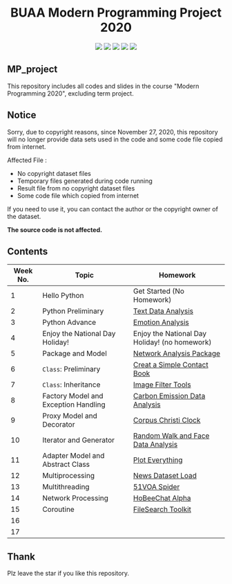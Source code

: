 <h1 align='center' herf='https://github.com/HoBeedzc/MP_project'>
    BUAA Modern Programming Project 2020
</h1>

<div align='center'>
<img src='https://img.shields.io/badge/Author-Hobeedzc-orange' />
<img src='https://codebeat.co/badges/46f6066b-d725-425b-9e63-e8e969d9ec1c' />
<img src='https://img.shields.io/github/languages/code-size/HoBeedzc/MP_project' />
<img src='https://img.shields.io/github/license/HoBeedzc/MP_project' />
<img src='https://img.shields.io/github/stars/HoBeedzc/MP_project' />
</div>


## MP_project

This repository includes all codes and slides in the course "Modern Programming 2020", excluding term project.

## Notice
Sorry, due to copyright reasons, since November 27, 2020, this repository will no longer provide data sets used in the code and some code file copied from internet.

Affected File :
- No copyright dataset files
- Temporary files generated during code running
- Result file from no copyright dataset files
- Some code file which copied from internet

If you need to use it, you can contact the author or the copyright owner of the dataset.

**The source code is not affected.**

## Contents

| Week No. | Topic | Homework |
| ------- | ------- | ------- |
| 1  | Hello Python | Get Started (No Homework) |
| 2  | Python Preliminary | [Text Data Analysis](https://github.com/HoBeedzc/MP_project/tree/master/week%202) |
| 3  | Python Advance | [Emotion Analysis](https://github.com/HoBeedzc/MP_project/tree/master/week%203) |
| 4  | Enjoy the National Day Holiday! |   Enjoy the National Day Holiday! (no homework)|
| 5  | Package and Model | [Network Analysis Package](https://github.com/HoBeedzc/MP_project/tree/master/week%205)|
| 6  | `Class`: Preliminary | [Creat a Simple Contact Book](https://github.com/HoBeedzc/MP_project/tree/master/week%206)|
| 7  | `Class`: Inheritance | [Image Filter Tools](https://github.com/HoBeedzc/MP_project/tree/master/week%207)|
| 8  | Factory Model and Exception Handling | [Carbon Emission Data Analysis](https://github.com/HoBeedzc/MP_project/tree/master/week%208)|
| 9  | Proxy Model and Decorator | [Corpus Christi Clock](https://github.com/HoBeedzc/MP_project/tree/master/week%209)|
| 10 | Iterator and Generator | [Random Walk and Face Data Analysis](https://github.com/HoBeedzc/MP_project/tree/master/week%210)|
| 11 | Adapter Model and Abstract Class | [Plot Everything](https://github.com/HoBeedzc/MP_project/tree/master/week%2011)|
| 12 | Multiprocessing | [News Dataset Load](https://github.com/HoBeedzc/MP_project/tree/master/week%2012)|
| 13 | Multithreading | [51VOA Spider](https://github.com/HoBeedzc/MP_project/tree/master/week%2013) |
| 14 | Network Processing | [HoBeeChat Alpha](https://github.com/HoBeedzc/MP_project/tree/master/week%2014) |
| 15 | Coroutine | [FileSearch Toolkit](https://github.com/HoBeedzc/MP_project/tree/master/week%2014) |
| 16 |  |  |
| 17 |  |  |

## Thank

Plz leave the star if you like this repository.

